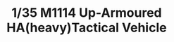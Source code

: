 ---
layout: product
title: "1/35 M1114 Up-Armoured HA(heavy)Tactical Vehicle"
price: "TBA" 
desc: "Maketa"
img_path: "/assets/img/BRNC35092.webp"
brand: "Bronco"
available: false
special_offer: false
new: false
soon: false
cat: "010000"
subcat: "015800"
subsubcat: "0N/A"
sifra: "BRNC35092"
popular: false
spec: false
---